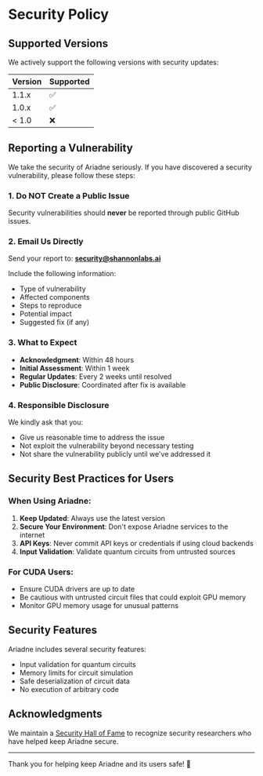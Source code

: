 # Security Policy

## Supported Versions

We actively support the following versions with security updates:

| Version | Supported          |
| ------- | ------------------ |
| 1.1.x   | :white_check_mark: |
| 1.0.x   | :white_check_mark: |
| < 1.0   | :x:                |

## Reporting a Vulnerability

We take the security of Ariadne seriously. If you have discovered a security vulnerability, please follow these steps:

### 1. Do NOT Create a Public Issue
Security vulnerabilities should **never** be reported through public GitHub issues.

### 2. Email Us Directly
Send your report to: **security@shannonlabs.ai**

Include the following information:
- Type of vulnerability
- Affected components
- Steps to reproduce
- Potential impact
- Suggested fix (if any)

### 3. What to Expect
- **Acknowledgment**: Within 48 hours
- **Initial Assessment**: Within 1 week
- **Regular Updates**: Every 2 weeks until resolved
- **Public Disclosure**: Coordinated after fix is available

### 4. Responsible Disclosure
We kindly ask that you:
- Give us reasonable time to address the issue
- Not exploit the vulnerability beyond necessary testing
- Not share the vulnerability publicly until we've addressed it

## Security Best Practices for Users

### When Using Ariadne:
1. **Keep Updated**: Always use the latest version
2. **Secure Your Environment**: Don't expose Ariadne services to the internet
3. **API Keys**: Never commit API keys or credentials if using cloud backends
4. **Input Validation**: Validate quantum circuits from untrusted sources

### For CUDA Users:
- Ensure CUDA drivers are up to date
- Be cautious with untrusted circuit files that could exploit GPU memory
- Monitor GPU memory usage for unusual patterns

## Security Features

Ariadne includes several security features:
- Input validation for quantum circuits
- Memory limits for circuit simulation
- Safe deserialization of circuit data
- No execution of arbitrary code

## Acknowledgments

We maintain a [Security Hall of Fame](https://ariadne.shannonlabs.ai/security/hall-of-fame) to recognize security researchers who have helped keep Ariadne secure.

---

Thank you for helping keep Ariadne and its users safe! 🔐